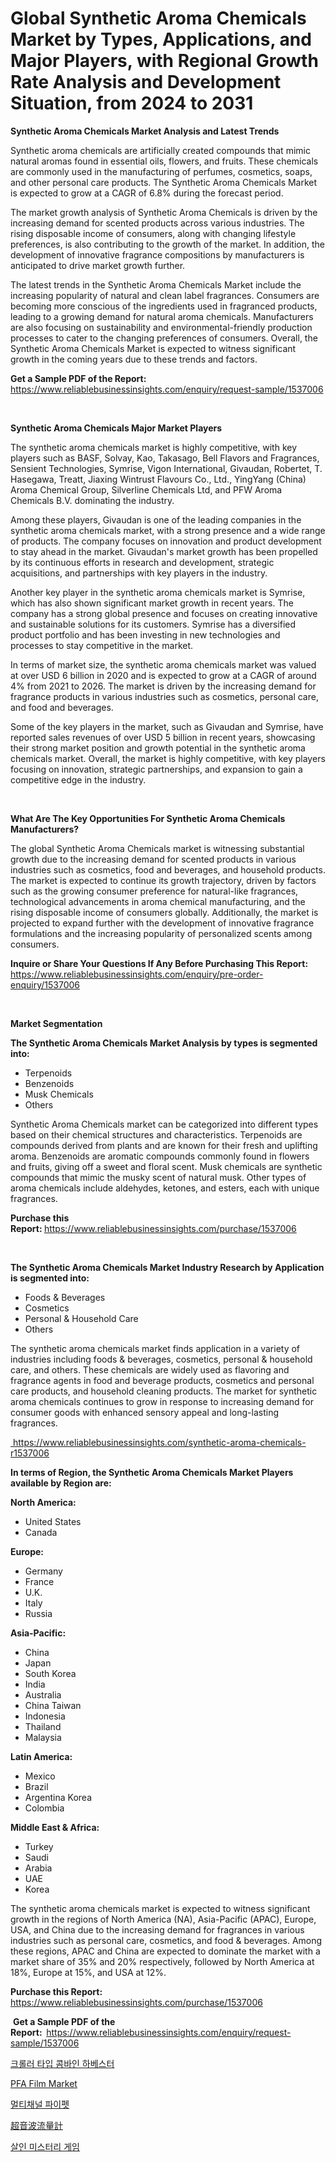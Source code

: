<p><h1>Global Synthetic Aroma Chemicals Market by Types, Applications, and Major Players, with Regional Growth Rate Analysis and Development Situation, from 2024 to 2031</h1></p><p><strong>Synthetic Aroma Chemicals Market Analysis and Latest Trends</strong></p>
<p><p>Synthetic aroma chemicals are artificially created compounds that mimic natural aromas found in essential oils, flowers, and fruits. These chemicals are commonly used in the manufacturing of perfumes, cosmetics, soaps, and other personal care products. The Synthetic Aroma Chemicals Market is expected to grow at a CAGR of 6.8% during the forecast period.</p><p>The market growth analysis of Synthetic Aroma Chemicals is driven by the increasing demand for scented products across various industries. The rising disposable income of consumers, along with changing lifestyle preferences, is also contributing to the growth of the market. In addition, the development of innovative fragrance compositions by manufacturers is anticipated to drive market growth further.</p><p>The latest trends in the Synthetic Aroma Chemicals Market include the increasing popularity of natural and clean label fragrances. Consumers are becoming more conscious of the ingredients used in fragranced products, leading to a growing demand for natural aroma chemicals. Manufacturers are also focusing on sustainability and environmental-friendly production processes to cater to the changing preferences of consumers. Overall, the Synthetic Aroma Chemicals Market is expected to witness significant growth in the coming years due to these trends and factors.</p></p>
<p><strong>Get a Sample PDF of the Report:&nbsp;</strong> <a href="https://www.reliablebusinessinsights.com/enquiry/request-sample/1537006">https://www.reliablebusinessinsights.com/enquiry/request-sample/1537006</a></p>
<p>&nbsp;</p>
<p><strong>Synthetic Aroma Chemicals Major Market Players</strong></p>
<p><p>The synthetic aroma chemicals market is highly competitive, with key players such as BASF, Solvay, Kao, Takasago, Bell Flavors and Fragrances, Sensient Technologies, Symrise, Vigon International, Givaudan, Robertet, T. Hasegawa, Treatt, Jiaxing Wintrust Flavours Co., Ltd., YingYang (China) Aroma Chemical Group, Silverline Chemicals Ltd, and PFW Aroma Chemicals B.V. dominating the industry.</p><p>Among these players, Givaudan is one of the leading companies in the synthetic aroma chemicals market, with a strong presence and a wide range of products. The company focuses on innovation and product development to stay ahead in the market. Givaudan's market growth has been propelled by its continuous efforts in research and development, strategic acquisitions, and partnerships with key players in the industry.</p><p>Another key player in the synthetic aroma chemicals market is Symrise, which has also shown significant market growth in recent years. The company has a strong global presence and focuses on creating innovative and sustainable solutions for its customers. Symrise has a diversified product portfolio and has been investing in new technologies and processes to stay competitive in the market.</p><p>In terms of market size, the synthetic aroma chemicals market was valued at over USD 6 billion in 2020 and is expected to grow at a CAGR of around 4% from 2021 to 2026. The market is driven by the increasing demand for fragrance products in various industries such as cosmetics, personal care, and food and beverages.</p><p>Some of the key players in the market, such as Givaudan and Symrise, have reported sales revenues of over USD 5 billion in recent years, showcasing their strong market position and growth potential in the synthetic aroma chemicals market. Overall, the market is highly competitive, with key players focusing on innovation, strategic partnerships, and expansion to gain a competitive edge in the industry.</p></p>
<p>&nbsp;</p>
<p><strong>What Are The Key Opportunities For Synthetic Aroma Chemicals Manufacturers?</strong></p>
<p><p>The global Synthetic Aroma Chemicals market is witnessing substantial growth due to the increasing demand for scented products in various industries such as cosmetics, food and beverages, and household products. The market is expected to continue its growth trajectory, driven by factors such as the growing consumer preference for natural-like fragrances, technological advancements in aroma chemical manufacturing, and the rising disposable income of consumers globally. Additionally, the market is projected to expand further with the development of innovative fragrance formulations and the increasing popularity of personalized scents among consumers.</p></p>
<p><strong>Inquire or Share Your Questions If Any Before Purchasing This Report:</strong> <a href="https://www.reliablebusinessinsights.com/enquiry/pre-order-enquiry/1537006">https://www.reliablebusinessinsights.com/enquiry/pre-order-enquiry/1537006</a></p>
<p>&nbsp;</p>
<p><strong>Market Segmentation</strong></p>
<p><strong>The Synthetic Aroma Chemicals Market Analysis by types is segmented into:</strong></p>
<p><ul><li>Terpenoids</li><li>Benzenoids</li><li>Musk Chemicals</li><li>Others</li></ul></p>
<p><p>Synthetic Aroma Chemicals market can be categorized into different types based on their chemical structures and characteristics. Terpenoids are compounds derived from plants and are known for their fresh and uplifting aroma. Benzenoids are aromatic compounds commonly found in flowers and fruits, giving off a sweet and floral scent. Musk chemicals are synthetic compounds that mimic the musky scent of natural musk. Other types of aroma chemicals include aldehydes, ketones, and esters, each with unique fragrances.</p></p>
<p><strong>Purchase this Report:&nbsp;</strong><a href="https://www.reliablebusinessinsights.com/purchase/1537006">https://www.reliablebusinessinsights.com/purchase/1537006</a></p>
<p>&nbsp;</p>
<p><strong>The Synthetic Aroma Chemicals Market Industry Research by Application is segmented into:</strong></p>
<p><ul><li>Foods & Beverages</li><li>Cosmetics</li><li>Personal & Household Care</li><li>Others</li></ul></p>
<p><p>The synthetic aroma chemicals market finds application in a variety of industries including foods & beverages, cosmetics, personal & household care, and others. These chemicals are widely used as flavoring and fragrance agents in food and beverage products, cosmetics and personal care products, and household cleaning products. The market for synthetic aroma chemicals continues to grow in response to increasing demand for consumer goods with enhanced sensory appeal and long-lasting fragrances.</p></p>
<p><a href="https://www.reliablebusinessinsights.com/synthetic-aroma-chemicals-r1537006">&nbsp;https://www.reliablebusinessinsights.com/synthetic-aroma-chemicals-r1537006</a></p>
<p><strong>In terms of Region, the Synthetic Aroma Chemicals Market Players available by Region are:</strong></p>
<p>
    <p> <strong> North America: </strong>
        <ul>
            <li>United States</li>
            <li>Canada</li>
        </ul>
        </p> 
    <p> <strong> Europe: </strong>
        <ul>
            <li>Germany</li>
            <li>France</li>
            <li>U.K.</li>
            <li>Italy</li>
            <li>Russia</li>
        </ul>
        </p> 
    <p> <strong> Asia-Pacific: </strong>
        <ul>
            <li>China</li>
            <li>Japan</li>
            <li>South Korea</li>
            <li>India</li>
            <li>Australia</li>
            <li>China Taiwan</li>
            <li>Indonesia</li>
            <li>Thailand</li>
            <li>Malaysia</li>
        </ul>
        </p> 
    <p> <strong> Latin America: </strong>
        <ul>
            <li>Mexico</li>
            <li>Brazil</li>
            <li>Argentina Korea</li>
            <li>Colombia</li>
        </ul>
        </p> 
    <p> <strong> Middle East & Africa: </strong>
        <ul>
            <li>Turkey</li>
            <li>Saudi</li>
            <li>Arabia</li>
            <li>UAE</li>
            <li>Korea</li>
        </ul>
    </p>
    </p>
<p><p>The synthetic aroma chemicals market is expected to witness significant growth in the regions of North America (NA), Asia-Pacific (APAC), Europe, USA, and China due to the increasing demand for fragrances in various industries such as personal care, cosmetics, and food & beverages. Among these regions, APAC and China are expected to dominate the market with a market share of 35% and 20% respectively, followed by North America at 18%, Europe at 15%, and USA at 12%.</p></p>
<p><strong>Purchase this Report: </strong><a href="https://www.reliablebusinessinsights.com/purchase/1537006">https://www.reliablebusinessinsights.com/purchase/1537006</a></p>
<p>&nbsp;<strong>Get a Sample PDF of the Report:&nbsp;&nbsp;</strong><a href="https://www.reliablebusinessinsights.com/enquiry/request-sample/1537006">https://www.reliablebusinessinsights.com/enquiry/request-sample/1537006</a></p>
<p><strong></strong></p>
<p><p><a href="https://github.com/rahat-gis/Market-Research-Report-List-1/blob/main/8155925140038.md">크롤러 타입 콤바인 하베스터</a></p><p><a href="https://github.com/lamhaoka57/Market-Research-Report-List-1/blob/main/pfa-film-market.md">PFA Film Market</a></p><p><a href="https://github.com/Edwards13Jessica/Market-Research-Report-List-1/blob/main/9078084140037.md">멀티채널 파이펫</a></p><p><a href="https://github.com/JoanaNitzsche/Market-Research-Report-List-1/blob/main/1588977134774.md">超音波流量計</a></p><p><a href="https://medium.com/@davionolson1/%EC%82%B4%EC%9D%B8-%EB%AF%B8%EC%8A%A4%ED%84%B0%EB%A6%AC-%EA%B2%8C%EC%9E%84-%EC%82%B0%EC%97%85%EC%97%90-%EB%8C%80%ED%95%9C-%EC%9D%B8%EC%82%AC%EC%9D%B4%ED%8A%B8-%EC%8B%9C%EC%9E%A5-%EC%9E%AC%EC%A0%95-%EC%83%81%ED%83%9C-%EC%8B%9C%EC%9E%A5-%EA%B7%9C%EB%AA%A8-%EB%B0%8F-2031%EB%85%84%EA%B9%8C%EC%A7%80%EC%9D%98-%EC%88%98%EC%9D%B5-%EB%B6%84%EC%84%9D-8c6fd6126301">살인 미스터리 게임</a></p></p>